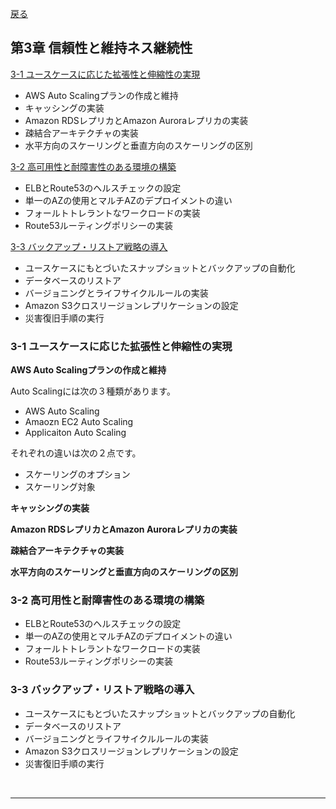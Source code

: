 [戻る](../README.md)
## 第3章 信頼性と維持ネス継続性

[3-1 ユースケースに応じた拡張性と伸縮性の実現](#3-1)

- AWS Auto Scalingプランの作成と維持
- キャッシングの実装
- Amazon RDSレプリカとAmazon Auroraレプリカの実装
- 疎結合アーキテクチャの実装
- 水平方向のスケーリングと垂直方向のスケーリングの区別

[3-2 高可用性と耐障害性のある環境の構築](#3-2)

- ELBとRoute53のヘルスチェックの設定
- 単一のAZの使用とマルチAZのデプロイメントの違い
- フォールトトレラントなワークロードの実装
- Route53ルーティングポリシーの実装

[3-3 バックアップ・リストア戦略の導入](#3-3)
- ユースケースにもとづいたスナップショットとバックアップの自動化
- データベースのリストア
- バージョニングとライフサイクルルールの実装
- Amazon S3クロスリージョンレプリケーションの設定
- 災害復旧手順の実行

<a id="3-1"></a>
### 3-1 ユースケースに応じた拡張性と伸縮性の実現

**AWS Auto Scalingプランの作成と維持**

Auto Scalingには次の３種類があります。
- AWS Auto Scaling
- Amaozn EC2 Auto Scaling
- Applicaiton Auto Scaling

それぞれの違いは次の２点です。
- スケーリングのオプション
- スケーリング対象




**キャッシングの実装**



**Amazon RDSレプリカとAmazon Auroraレプリカの実装**


**疎結合アーキテクチャの実装**


**水平方向のスケーリングと垂直方向のスケーリングの区別**




<a id="3-2"></a>
### 3-2 高可用性と耐障害性のある環境の構築

- ELBとRoute53のヘルスチェックの設定
- 単一のAZの使用とマルチAZのデプロイメントの違い
- フォールトトレラントなワークロードの実装
- Route53ルーティングポリシーの実装

<a id="3-3"></a>
### 3-3 バックアップ・リストア戦略の導入

- ユースケースにもとづいたスナップショットとバックアップの自動化
- データベースのリストア
- バージョニングとライフサイクルルールの実装
- Amazon S3クロスリージョンレプリケーションの設定
- 災害復旧手順の実行

<br>

-----